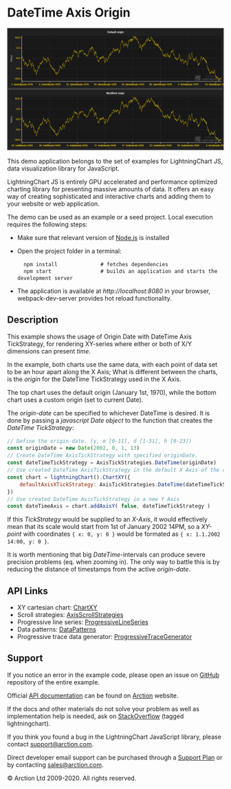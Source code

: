 # DateTime Axis Origin

![DateTime Axis Origin](dateTimeAxisOrigin.png)

This demo application belongs to the set of examples for LightningChart JS, data visualization library for JavaScript.

LightningChart JS is entirely GPU accelerated and performance optimized charting library for presenting massive amounts of data. It offers an easy way of creating sophisticated and interactive charts and adding them to your website or web application.

The demo can be used as an example or a seed project. Local execution requires the following steps:

- Make sure that relevant version of [Node.js](https://nodejs.org/en/download/) is installed
- Open the project folder in a terminal:

        npm install              # fetches dependencies
        npm start                # builds an application and starts the development server

- The application is available at *http://localhost:8080* in your browser, webpack-dev-server provides hot reload functionality.


## Description

This example shows the usage of Origin Date with DateTime Axis TickStrategy, for rendering XY-series where either or both of X/Y dimensions can present *time*.

In the example, both charts use the same data, with each point of data set to be an hour apart along the X Axis; What is different between the charts, is the *origin* for the DateTime TickStrategy used in the X Axis.

The top chart uses the default origin (January 1st, 1970), while the bottom chart uses a custom origin (set to current Date).

The *origin-date* can be specified to whichever DateTime is desired. It is done by passing a *javascript Date object* to the function that creates the *DateTime TickStrategy*:

```javascript
// Define the origin-date. (y, m [0-11], d [1-31], h [0-23])
const originDate = new Date(2002, 0, 1, 13)
// Create DateTime AxisTickStrategy with specified originDate.
const dateTimeTickStrategy = AxisTickStrategies.DateTime(originDate)
// Use created DateTime AxisTickStrategy in the default X Axis of the chart
const chart = lightningChart().ChartXY({
    defaultAxisXTickStrategy: AxisTickStrategies.DateTime(dateTimeTickStrategy)
})
// Use created DateTime AxisTickStrategy in a new Y Axis
const dateTimeAxis = chart.addAxisY( false, dateTimeTickStrategy )
```

If this *TickStrategy* would be supplied to an *X-Axis*, it would effectively mean that its scale would start from 1st of January 2002 14PM, so a *XY-point* with coordinates `{ x: 0, y: 0 }` would be formated as `{ x: 1.1.2002 14:00, y: 0 }`.

It is worth mentioning that big *DateTime*-intervals can produce severe precision problems (eq. when zooming in). The only way to battle this is by reducing the distance of timestamps from the active *origin-date*.


## API Links

* XY cartesian chart: [ChartXY]
* Scroll strategies: [AxisScrollStrategies]
* Progressive line series: [ProgressiveLineSeries]
* Data patterns: [DataPatterns]
* Progressive trace data generator: [ProgressiveTraceGenerator]


## Support

If you notice an error in the example code, please open an issue on [GitHub][0] repository of the entire example.

Official [API documentation][1] can be found on [Arction][2] website.

If the docs and other materials do not solve your problem as well as implementation help is needed, ask on [StackOverflow][3] (tagged lightningchart).

If you think you found a bug in the LightningChart JavaScript library, please contact support@arction.com.

Direct developer email support can be purchased through a [Support Plan][4] or by contacting sales@arction.com.

[0]: https://github.com/Arction/
[1]: https://www.arction.com/lightningchart-js-api-documentation/
[2]: https://www.arction.com
[3]: https://stackoverflow.com/questions/tagged/lightningchart
[4]: https://www.arction.com/support-services/

© Arction Ltd 2009-2020. All rights reserved.


[ChartXY]: https://www.arction.com/lightningchart-js-api-documentation/v1.3.0/classes/chartxy.html
[AxisScrollStrategies]: https://www.arction.com/lightningchart-js-api-documentation/v1.3.0/globals.html#axisscrollstrategies
[ProgressiveLineSeries]: https://www.arction.com/lightningchart-js-api-documentation/v1.3.0/classes/progressivelineseries.html
[DataPatterns]: https://www.arction.com/lightningchart-js-api-documentation/v1.3.0/globals.html#datapatterns
[ProgressiveTraceGenerator]: https://arction.github.io/xydata/classes/progressivetracegenerator.html

